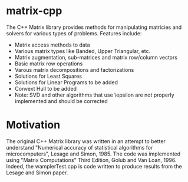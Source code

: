 # matrix-cpp
The C++ Matrix library provides methods for manipulating matricies and solvers for various types of problems.  Features include:

* Matrix access methods to data
* Various matrix types like Banded, Upper Triangular, etc.
* Matrix augmentation, sub-matrices and matrix row/column vectors
* Basic matrix row operations
* Varous matrix decompositions and factorizations
* Solutions for Least Squares
* Solutions for Linear Programs to be added
* Convext Hull to be added
* Note: SVD and other algorithms that use \epsilon are not properly implemented and should be corrected

# Motivation
The original C++ Matrix library was written in an attempt to better understand "Numerical accuracy of statistical algorithms for microcomputers", Lesage and Simon, 1985.  The code was implemented using "Matrix Computations" Third Edition, Golub and Van Loan, 1996.  Indeed, the wamplerTest.cpp is code written to produce results from the Lesage and Simon paper.


